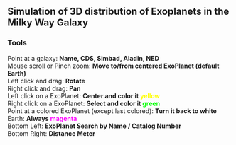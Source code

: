 ## Simulation of 3D distribution of Exoplanets in the Milky Way Galaxy

<p></p>


### Tools
<p>Point at a galaxy: <b>Name, CDS, Simbad, Aladin, NED</b><br>
Mouse scroll or Pinch zoom: <b>Move to/from centered ExoPlanet (default Earth)</b><br>Left click and drag: <b>Rotate</b><br>Right click and drag: <b>Pan</b><br>
Left click on a ExoPlanet: <b>Center and color it <span style='color:#ff0;'>yellow</span></b><br>
Right click on a ExoPlanet: <b>Select and color it <span style='color:#0f0;'>green</span></b><br>
Point at a colored ExoPlanet (except last colored): <b>Turn it back to white</b><br>
Earth: <b>Always <span style='color:#f0f;'>magenta</span></b><br>
Bottom Left: <b>ExoPlanet Search by Name / Catalog Number</b><br>
Bottom Right: <b>Distance Meter</b></p>


